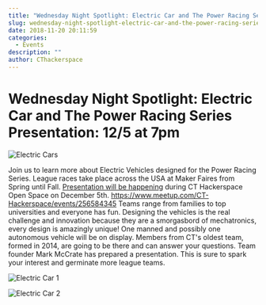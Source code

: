 ```yaml
---
title: "Wednesday Night Spotlight: Electric Car and The Power Racing Series Presentation: 12/5 at 7pm"
slug: wednesday-night-spotlight-electric-car-and-the-power-racing-series-presentation-12-5-at-7pm
date: 2018-11-20 20:11:59
categories:
  - Events
description: ""
author: CThackerspace
---
```


# Wednesday Night Spotlight: Electric Car and The Power Racing Series Presentation: 12/5 at 7pm

![Electric Cars](/uploads/2018/11/electric-car3.jpg)


Join us to learn more about Electric Vehicles designed for the Power Racing Series. League races take place across the USA at Maker Faires from Spring until Fall. [Presentation will be happening](https://www.meetup.com/CT-Hackerspace/events/256584345) during CT Hackerspace Open Space on December 5th. https://www.meetup.com/CT-Hackerspace/events/256584345 Teams range from families to top universities and everyone has fun. Designing the vehicles is the real challenge and innovation because they are a smorgasbord of mechatronics, every design is amazingly unique! One manned and possibly one autonomous vehicle will be on display. Members from CT's oldest team, formed in 2014, are going to be there and can answer your questions. Team founder Mark McCrate has prepared a presentation. This is sure to spark your interest and germinate more league teams.

![Electric Car 1](/uploads/2018/11/electric-car1-300x169.jpg)

![Electric Car 2](/uploads/2018/11/electric-car2-300x200.jpg)
